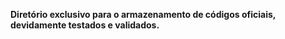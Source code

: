 **Diretório exclusivo para o armazenamento de códigos oficiais, devidamente testados e validados.**

